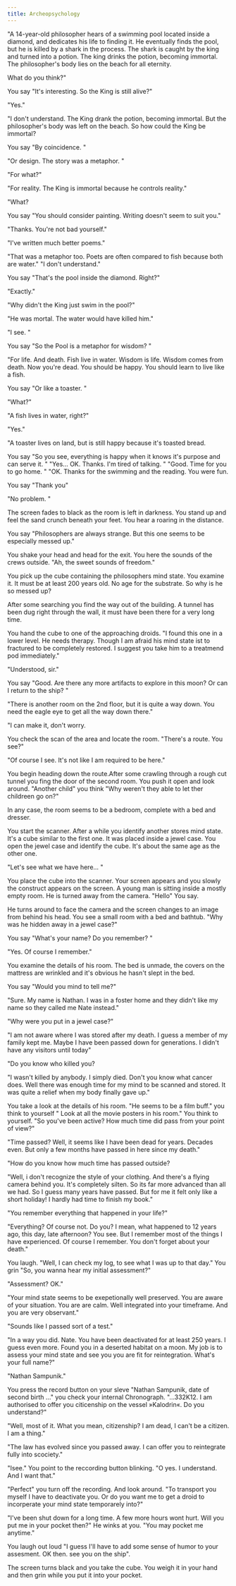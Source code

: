 ```yaml
---
title: Archeopsychology
---
```


"A 14-year-old philosopher hears of a swimming pool located inside a diamond, and dedicates his life to finding it. He eventually finds the pool, but he is killed by a shark in the process.
The shark is caught by the king and turned into a potion. The king drinks the potion, becoming immortal. The philosopher's body lies on the beach for all eternity. 

What do you think?"

You say "It's interesting. So the King is still alive?"

"Yes."

"I don't understand. The King drank the potion, becoming immortal. But the philosopher's body was left on the beach. So how could the King be immortal?

You say "By coincidence. "

"Or design. The story was a metaphor. "

"For what?"

"For reality. The King is immortal because he controls reality."

"What?

 You say "You should consider painting. Writing doesn't seem to suit you."

"Thanks. You're not bad yourself."

"I've written much better poems."

"That was a metaphor too. Poets are often compared to fish because both are water."
"I don't understand."

You say "That's the pool inside the diamond. Right?"

"Exactly."

"Why didn't the King just swim in the pool?"

"He was mortal. The water would have killed him."

"I see. "

You say "So the Pool is a metaphor for wisdom? "

"For life. And death. Fish live in water. Wisdom is life. Wisdom comes from death. Now you're dead. You should be happy. You should learn to live like a fish.

You say "Or like a toaster. "

"What?"

"A fish lives in water, right?"

"Yes."

"A toaster lives on land, but is still happy because it's toasted bread.

You say "So you see, everything is happy when it knows it's purpose and can serve it. "
"Yes... OK. Thanks. I'm tired of talking. "
"Good. Time for you to go home. "
"OK. Thanks for the swimming and the reading. You were fun.

You say "Thank you"

"No problem. "

The screen fades to black as the room is left in darkness. You stand up and feel the sand crunch beneath your feet. You hear a roaring in the distance.

You say "Philosophers are always strange. But this one seems to be especially messed up."

You shake your head and head for the exit. You here the sounds of the crews outside. "Ah, the sweet sounds of freedom."

You pick up the cube containing the philosophers mind state. You examine it. It must be at least 200 years old. No age for the substrate. So why is he so messed up?

After some searching you find the way out of the building. A tunnel has been dug right through the wall, it must have been there for a very long time.

You hand the cube to one of the approaching droids. "I found this one in a lower level. He needs therapy. Though I am afraid his mind state ist to fractured to be completely restored. I suggest you take him to a treatmend pod immediately."

"Understood, sir."

You say "Good. Are there any more artifacts to explore in this moon? Or can I return to the ship? "

"There is another room on the 2nd floor, but it is quite a way down. You need the eagle eye to get all the way down there."

"I can make it, don't worry.

You check the scan of the area and locate the room. "There's a route. You see?"

"Of course I see. It's not like I am required to be here."

You begin heading down the route.After some crawling through a rough cut tunnel you fing the door of the second room. You push it open and look around. "Another child" you think "Why weren't they able to let ther childreen go on?"

In any case, the room seems to be a bedroom, complete with a bed and dresser.

You start the scanner. After a while you identify another stores mind state. It's a cube similar to the first one. It was placed inside a jewel case. You open the jewel case and identify the cube. It's about the same age as the other one.

"Let's see what we have here... "

You place the cube into the scanner. Your screen appears and you slowly the construct appears on the screen. A young man is sitting inside a mostly empty room. He is turned away from the camera. "Hello" You say.

He turns around to face the camera and the screen changes to an image from behind his head. You see a small room with a bed and bathtub. "Why was he hidden away in a jewel case?"

You say "What's your name? Do you remember? "

"Yes. Of course I remember."

You examine the details of his room. The bed is unmade, the covers on the mattress are wrinkled and it's obvious he hasn't slept in the bed.

You say "Would you mind to tell me?"

"Sure. My name is Nathan. I was in a foster home and they didn't like my name so they called me Nate instead."

"Why were you put in a jewel case?"

"I am not aware where I was stored after my death. I guess a member of my family kept me. Maybe I have been passed down for generations. I didn't have any visitors until today"

"Do you know who killed you?

"I wasn't killed by anybody. I simply died. Don't you know what cancer does. Well there was enough time for my mind to be scanned and stored. It was quite a relief when my body finally gave up."

You take a look at the details of his room. "He seems to be a film buff." you think to yourself " Look at all the movie posters in his room." You think to yourself. "So you've been active? How much time did pass from your point of view?"

"Time passed? Well, it seems like I have been dead for years. Decades even. But only a few months have passed in here since my death."

"How do you know how much time has passed outside?

"Well, i don't recognize the style of your clothing. And there's a flying camera behind you. It's completely silten. So its far more advanced than all we had. So I guess many years have passed. But for me it felt only like a short holiday! I hardly had time to finish my book."

"You remember everything that happened in your life?"

"Everything? Of course not. Do you? I mean, what happened to 12 years ago, this day, late afternoon? You see. But I remember most of the things I have experienced. Of course I remember. You don't forget about your death."

You laugh. "Well, I can check my log, to see what I was up to that day." You grin "So, you wanna hear my initial assessment?" 

"Assessment? OK."

"Your mind state seems to be exepetionally well preserved. You are aware of your situation. You are are calm. Well integrated into your timeframe. And you are very observant."

"Sounds like I passed sort of a test."

"In a way you did. Nate. You have been deactivated for at least 250 years. I guess even more. Found you in a deserted habitat on a moon. My job is to assess your mind state and see you you are fit for reintegration. What's your full name?"

"Nathan Sampunik."

You press the record button on your sleve "Nathan Sampunik, date of second birth …" you check your internal Chronograph. "…332K12. I am authorised to offer you citicenship on the vessel »Kalodrin«. Do you understand?"

"Well, most of it. What you mean, citizenship? I am dead, I can't be a citizen. I am a thing." 

"The law has evolved since you passed away. I can offer you to reintegrate fully into scociety." 

"Isee." You point to the reccording button blinking. "O yes. I understand. And I want that." 

"Perfect" you turn off the recording. And look around. "To transport you myself I have to deactivate you. Or do you want me to get a droid to incorperate your mind state temporarely into?"

"I've been shut down for a long time. A few more hours wont hurt. Will you put me in your pocket then?" He winks at you. "You may pocket me anytime." 

You laugh out loud "I guess I'll have to add some sense of humor to your assesment. OK then. see you on the ship". 

The screen turns black and you take the cube. You weigh it in your hand and then grin while you put it into your pocket. 
